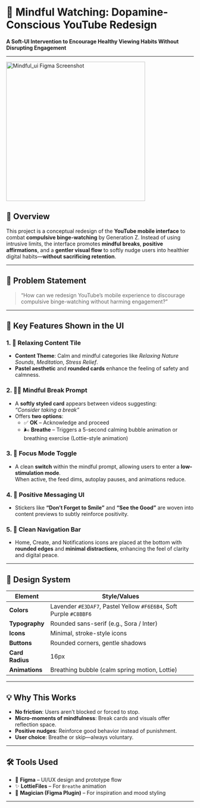 # 🌿 Mindful Watching: Dopamine-Conscious YouTube Redesign  
**A Soft-UI Intervention to Encourage Healthy Viewing Habits Without Disrupting Engagement**

---
<img width="373" alt="Mindful_ui Figma Screenshot" src="https://github.com/user-attachments/assets/975f0e8d-ed29-4f21-9430-8f0e50a12bf4" /> 

## 🎯 Overview

This project is a conceptual redesign of the **YouTube mobile interface** to combat **compulsive binge-watching** by Generation Z. Instead of using intrusive limits, the interface promotes **mindful breaks**, **positive affirmations**, and a **gentler visual flow** to softly nudge users into healthier digital habits—**without sacrificing retention**.

---

## 🧠 Problem Statement

> “How can we redesign YouTube’s mobile experience to discourage compulsive binge-watching without harming engagement?”

---

## 🌸 Key Features Shown in the UI

### 1. 🎥 Relaxing Content Tile
- **Content Theme**: Calm and mindful categories like _Relaxing Nature Sounds_, _Meditation_, _Stress Relief_.
- **Pastel aesthetic** and **rounded cards** enhance the feeling of safety and calmness.

### 2. 🧘‍♀️ Mindful Break Prompt
- A **softly styled card** appears between videos suggesting:  
  _“Consider taking a break”_  
- Offers **two options**:
  - ✅ **OK** – Acknowledge and proceed
  - 🌬️ **Breathe** – Triggers a 5-second calming bubble animation or breathing exercise (Lottie-style animation)

### 3. 🌙 Focus Mode Toggle
- A clean **switch** within the mindful prompt, allowing users to enter a **low-stimulation mode**.  
  When active, the feed dims, autoplay pauses, and animations reduce.

### 4. 💬 Positive Messaging UI
- Stickers like **“Don’t Forget to Smile”** and **“See the Good”** are woven into content previews to subtly reinforce positivity.

### 5. 📱 Clean Navigation Bar
- Home, Create, and Notifications icons are placed at the bottom with **rounded edges** and **minimal distractions**, enhancing the feel of clarity and digital peace.

---

## 🧩 Design System

| Element         | Style/Values                                        |
|-----------------|-----------------------------------------------------|
| **Colors**      | Lavender `#E3DAF7`, Pastel Yellow `#F6E6B4`, Soft Purple `#C8BBF6` |
| **Typography**  | Rounded sans-serif (e.g., Sora / Inter)             |
| **Icons**       | Minimal, stroke-style icons                         |
| **Buttons**     | Rounded corners, gentle shadows                     |
| **Card Radius** | 16px                                                |
| **Animations**  | Breathing bubble (calm spring motion, Lottie)       |

---

## 💡 Why This Works

- **No friction**: Users aren’t blocked or forced to stop.
- **Micro-moments of mindfulness**: Break cards and visuals offer reflection space.
- **Positive nudges**: Reinforce good behavior instead of punishment.
- **User choice**: Breathe or skip—always voluntary.

---

## 🛠 Tools Used

- 🎨 **Figma** – UI/UX design and prototype flow
- ✨ **LottieFiles** – For `Breathe` animation
- 🧠 **Magician (Figma Plugin)** – For inspiration and mood styling

---



